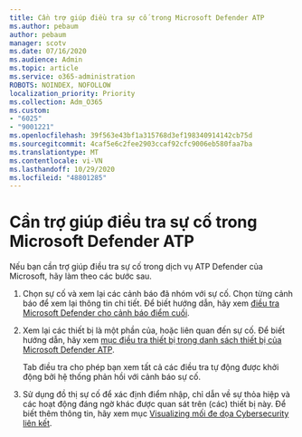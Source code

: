 ```yaml
---
title: Cần trợ giúp điều tra sự cố trong Microsoft Defender ATP
ms.author: pebaum
author: pebaum
manager: scotv
ms.date: 07/16/2020
ms.audience: Admin
ms.topic: article
ms.service: o365-administration
ROBOTS: NOINDEX, NOFOLLOW
localization_priority: Priority
ms.collection: Adm_O365
ms.custom:
- "6025"
- "9001221"
ms.openlocfilehash: 39f563e43bf1a315768d3ef198340914142cb75d
ms.sourcegitcommit: 4caf5e6c2fee2903ccaf92cfc9006eb580faa7ba
ms.translationtype: MT
ms.contentlocale: vi-VN
ms.lasthandoff: 10/29/2020
ms.locfileid: "48801285"
---
```

# <a name="need-help-investigating-incidents-in-microsoft-defender-atp"></a>Cần trợ giúp điều tra sự cố trong Microsoft Defender ATP

Nếu bạn cần trợ giúp điều tra sự cố trong dịch vụ ATP Defender của Microsoft, hãy làm theo các bước sau.

1. Chọn sự cố và xem lại các cảnh báo đã nhóm với sự cố. Chọn từng cảnh báo để xem lại thông tin chi tiết. Để biết hướng dẫn, hãy xem [điều tra Microsoft Defender cho cảnh báo điểm cuối](https://docs.microsoft.com/windows/security/threat-protection/microsoft-defender-atp/investigate-alerts).
2. Xem lại các thiết bị là một phần của, hoặc liên quan đến sự cố. Để biết hướng dẫn, hãy xem [mục điều tra thiết bị trong danh sách thiết bị của Microsoft Defender ATP](https://docs.microsoft.com/windows/security/threat-protection/microsoft-defender-atp/investigate-machines).<br/>
 
    Tab điều tra cho phép bạn xem tất cả các điều tra tự động được khởi động bởi hệ thống phản hồi với cảnh báo sự cố.
3. Sử dụng đồ thị sự cố để xác định điểm nhập, chỉ dẫn về sự thỏa hiệp và các hoạt động đáng ngờ khác được quan sát trên (các) thiết bị này. Để biết thêm thông tin, hãy xem mục [Visualizing mối đe dọa Cybersecurity liên kết](https://docs.microsoft.com/windows/security/threat-protection/microsoft-defender-atp/investigate-incidents#visualizing-associated-cybersecurity-threats).  